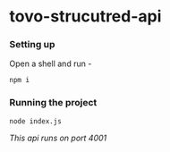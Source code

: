 # tovo-strucutred-api

### Setting up
Open a shell and run -
```
npm i
```
### Running the project

```
node index.js
```
*This api runs on port 4001*
